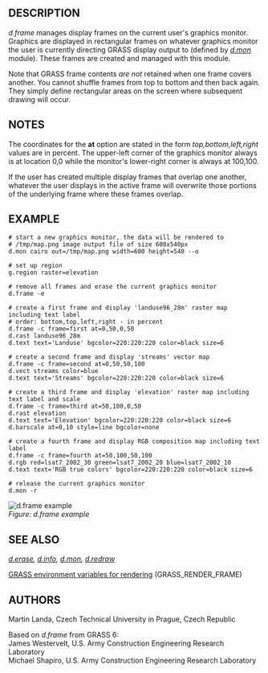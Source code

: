 ## DESCRIPTION

*d.frame* manages display frames on the current user\'s graphics
monitor. Graphics are displayed in rectangular frames on whatever
graphics monitor the user is currently directing GRASS display output to
(defined by *[d.mon](d.mon.html)* module). These frames are created and
managed with this module.

Note that GRASS frame contents *are not* retained when one frame covers
another. You cannot shuffle frames from top to bottom and then back
again. They simply define rectangular areas on the screen where
subsequent drawing will occur.

## NOTES

The coordinates for the **at** option are stated in the form
*top,bottom,left,right* values are in percent. The upper-left corner of
the graphics monitor always is at location 0,0 while the monitor\'s
lower-right corner is always at 100,100.

If the user has created multiple display frames that overlap one
another, whatever the user displays in the active frame will overwrite
those portions of the underlying frame where these frames overlap.

## EXAMPLE

```
# start a new graphics monitor, the data will be rendered to
# /tmp/map.png image output file of size 600x540px
d.mon cairo out=/tmp/map.png width=600 height=540 --o

# set up region
g.region raster=elevation

# remove all frames and erase the current graphics monitor
d.frame -e

# create a first frame and display 'landuse96_28m' raster map including text label
# order: bottom,top,left,right - in percent
d.frame -c frame=first at=0,50,0,50
d.rast landuse96_28m
d.text text='Landuse' bgcolor=220:220:220 color=black size=6

# create a second frame and display 'streams' vector map
d.frame -c frame=second at=0,50,50,100
d.vect streams color=blue
d.text text='Streams' bgcolor=220:220:220 color=black size=6

# create a third frame and display 'elevation' raster map including text label and scale
d.frame -c frame=third at=50,100,0,50
d.rast elevation
d.text text='Elevation' bgcolor=220:220:220 color=black size=6
d.barscale at=0,10 style=line bgcolor=none

# create a fourth frame and display RGB composition map including text label
d.frame -c frame=fourth at=50,100,50,100
d.rgb red=lsat7_2002_30 green=lsat7_2002_20 blue=lsat7_2002_10
d.text text='RGB true colors' bgcolor=220:220:220 color=black size=6

# release the current graphics monitor
d.mon -r
```

![d.frame example](d_frame.png)\
*Figure: d.frame example*

## SEE ALSO

*[d.erase](d.erase.html), [d.info](d.info.html), [d.mon](d.mon.html),
[d.redraw](d.redraw.html)*

[GRASS environment variables for
rendering](variables.html#list-of-selected-grass-environment-variables-for-rendering)
(GRASS_RENDER_FRAME)

## AUTHORS

Martin Landa, Czech Technical University in Prague, Czech Republic

Based on *d.frame* from GRASS 6:\
James Westervelt, U.S. Army Construction Engineering Research
Laboratory\
Michael Shapiro, U.S. Army Construction Engineering Research Laboratory
